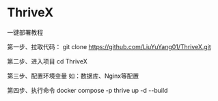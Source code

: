 # ThriveX

一键部署教程

第一步、拉取代码：
git clone https://github.com/LiuYuYang01/ThriveX.git

第二步、进入项目
cd ThriveX

第三步、配置环境变量
如：数据库、Nginx等配置

第四步、执行命令
docker compose -p thrive up -d --build
